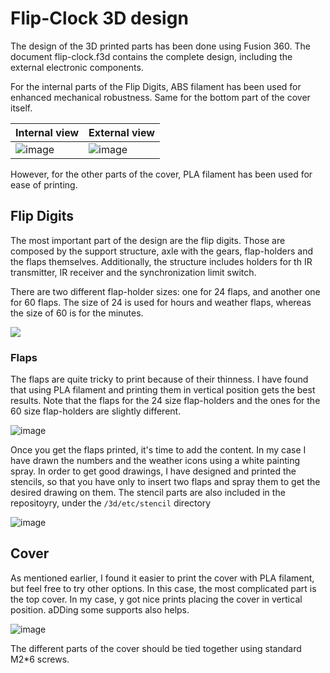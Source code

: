 # Flip-Clock 3D design

The design of the 3D printed parts has been done using Fusion 360. The document flip-clock.f3d contains the complete design, including the external electronic components.

For the internal parts of the Flip Digits, ABS filament has been used for enhanced mechanical robustness. Same for the bottom part of the cover itself.

| Internal view | External view|
|--|--|
|![image](https://user-images.githubusercontent.com/57298545/72002384-a1646700-3247-11ea-8540-80a87721dbc9.png) | ![image](https://user-images.githubusercontent.com/57298545/72002453-bf31cc00-3247-11ea-92a6-5483fd945734.png)|

However, for the other parts of the cover, PLA filament has been used for ease of printing.

## Flip Digits

The most important part of the design are the flip digits. Those are composed by the support structure, axle with the gears, flap-holders and the flaps themselves. Additionally, the structure includes holders for th IR transmitter, IR receiver and the synchronization limit switch.

There are two different flap-holder sizes: one for 24 flaps, and another one for 60 flaps. The size of 24 is used for hours and weather flaps, whereas the size of 60 is for the minutes.

![](https://user-images.githubusercontent.com/57298545/71909685-cfc34300-3170-11ea-8009-0059fa54a33f.png)

### Flaps

The flaps are quite tricky to print because of their thinness. I have found that using PLA filament and printing them in vertical position gets the best results. Note that the flaps for the 24 size flap-holders and the ones for the 60 size flap-holders are slightly different.

![image](https://user-images.githubusercontent.com/57298545/72001053-db803980-3244-11ea-8d0f-ef9015a581c6.png)

Once you get the flaps printed, it's time to add the content. In my case I have drawn the numbers and the weather icons using a white painting spray. In order to get good drawings, I have designed and printed the stencils, so that you have only to insert two flaps and spray them to get the desired drawing on them. The stencil parts are also included in the repositoyry, under the `/3d/etc/stencil` directory

![image](https://user-images.githubusercontent.com/57298545/72001785-69105900-3246-11ea-8df7-c4791b473d65.png)

## Cover

As mentioned earlier, I found it easier to print the cover with PLA filament, but feel free to try other options. In this case, the most complicated part is the top cover. In my case, y got nice prints placing the cover in vertical position. aDDing some supports also helps.

![image](https://user-images.githubusercontent.com/57298545/72002807-6a428580-3248-11ea-8fb8-68d8acd40360.png)

The different parts of the cover should be tied together using standard M2*6 screws.
